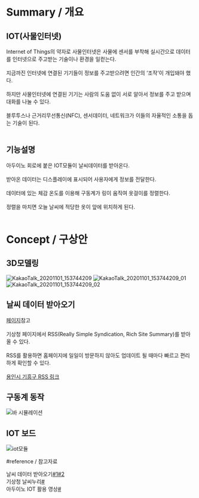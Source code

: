 
# Summary / 개요<br>

## IOT(사물인터넷)

Internet of Things의 약자로 사물인터넷은 사물에 센서를 부착해 실시간으로 데이터를 인터넷으로 주고받는 기술이나 환경을 일컫는다.<br><br>
지금까진 인터넷에 연결된 기기들이 정보를 주고받으려면 인간의 ‘조작’이 개입돼야 했다. <br><br>
하지만 사물인터넷에 연결된 기기는 사람의 도움 없이 서로 알아서 정보를 주고 받으며 대화를 나눌 수 있다.<br><br>
블루투스나 근거리무선통신(NFC), 센서데이터, 네트워크가 이들의 자율적인 소통을 돕는 기술이 된다.<br><br>

## 기능설명

아두이노 회로에 붙은 IOT모듈이 날씨데이터를 받아온다.<br><br>
받아온 데이터는 디스플레이에 표시되어 사용자에게 정보를 전달한다.<br><br>
데이터에 있는 체감 온도를 이용해 구동계가 링이 움직여 옷걸이를 정렬한다.<br><br>
정렬을 마치면 오늘 날씨에 적당한 옷이 앞에 위치하게 된다.<br><br>

# Concept / 구상안<br>
## 3D모델링
![KakaoTalk_20201101_153744209](https://user-images.githubusercontent.com/73837890/97888691-c5f97480-1d6e-11eb-96a2-a50d110c40d9.jpg)
![KakaoTalk_20201101_153744209_01](https://user-images.githubusercontent.com/73837890/97888698-c7c33800-1d6e-11eb-87c4-0c50b8099cf7.jpg)
![KakaoTalk_20201101_153744209_02](https://user-images.githubusercontent.com/73837890/97888700-c85bce80-1d6e-11eb-8059-78819a84342a.jpg)

## 날씨 데이터 받아오기
[페이지](https://postpop.tistory.com/86)참고<br><br>
기상청 페이지에서 RSS(Really Simple Syndication, Rich Site Summary)를 받아올 수 있다. <br><br>
RSS를 활용하면 홈페이지에 일일이 방문하지 않아도 업데이트 될 때마다 빠르고 편리하게 확인할 수 있다.<br><br>
[용인시 기흥구 RSS 링크](http://www.kma.go.kr/wid/queryDFSRSS.jsp?zone=4146353000)<br>

## 구동계 동작
![바 시뮬레이션](https://user-images.githubusercontent.com/73837890/97899533-c4cf4400-1d7c-11eb-976c-aaf15b67564c.gif)

## IOT 보드
![iot모듈](https://user-images.githubusercontent.com/73837890/97905518-77a3a000-1d85-11eb-8484-61be44a0a5ca.PNG)

#reference / 참고자료

날씨 데이터 받아오기[#1](https://postpop.tistory.com/86)[#2](https://m.blog.naver.com/PostView.nhn?blogId=compass1111&logNo=221133450681&proxyReferer=https:%2F%2Fwww.google.com%2F)<br>
기상청 날씨누리[#](https://www.weather.go.kr/w/weather/now.do)<br>
아두이노 IOT 활용 영상[#](https://www.youtube.com/watch?v=8rLFYjeFf_c&t=394s)

